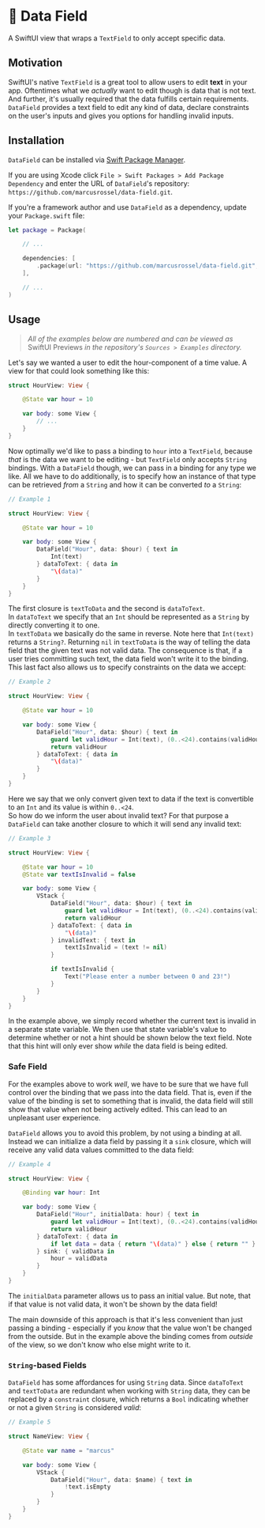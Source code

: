 # 🔏 Data Field

A SwiftUI view that wraps a `TextField` to only accept specific data.

## Motivation

SwiftUI's native `TextField` is a great tool to allow users to edit **text** in your app. Oftentimes
what we *actually* want to edit though is data that is not text. And further, it's usually required
that the data fulfills certain requirements.  
`DataField` provides a text field to edit any kind of data, declare constraints on the user's inputs
and gives you options for handling invalid inputs.

## Installation

`DataField` can be installed via [Swift Package Manager](https://swift.org/package-manager/).

If you are using Xcode click `File > Swift Packages > Add Package Dependency` and enter the URL of
`DataField`'s repository: `https://github.com/marcusrossel/data-field.git`.

If you're a framework author and use `DataField` as a dependency, update your `Package.swift` file:

```swift
let package = Package(

    // ...

    dependencies: [
        .package(url: "https://github.com/marcusrossel/data-field.git", from: "0.1.0")
    ],

    // ...
)
```

## Usage

> *All of the examples below are numbered and can be viewed as* SwiftUI Previews *in the
> repository's `Sources > Examples` directory.*

Let's say we wanted a user to edit the hour-component of a time value. A view for that could look
something like this:

```swift
struct HourView: View {

    @State var hour = 10

    var body: some View {
        // ...
    }
}
```

Now optimally we'd like to pass a binding to `hour` into a `TextField`, because *that* is the data
we want to be editing - but `TextField` only accepts `String` bindings. With a `DataField` though,
we can pass in a binding for any type we like. All we have to do additionally, is to specify how an
instance of that type can be retrieved *from* a `String` and how it can be converted *to* a
`String`:

```swift
// Example 1

struct HourView: View {

    @State var hour = 10

    var body: some View {
        DataField("Hour", data: $hour) { text in
            Int(text)
        } dataToText: { data in
            "\(data)"
        }
    }
}
```

The first closure is `textToData` and the second is `dataToText`.  
In `dataToText` we specify that an `Int` should be represented as a `String` by directly converting
it to one.  
In `textToData` we basically do the same in reverse. Note here that `Int(text)` returns a `String?`.
Returning `nil` in `textToData` is the way of telling the data field that the given text was not
valid data. The consequence is that, if a user tries committing such text, the data field won't
write it to the binding.  
This last fact also allows us to specify constraints on the data we accept:

```swift
// Example 2

struct HourView: View {

    @State var hour = 10

    var body: some View {
        DataField("Hour", data: $hour) { text in
            guard let validHour = Int(text), (0..<24).contains(validHour) else { return nil }
            return validHour
        } dataToText: { data in
            "\(data)"
        }
    }
}
```

Here we say that we only convert given text to data if the text is convertible to an `Int` and its
value is within `0..<24`.  
So how do we inform the user about invalid text? For that purpose a `DataField` can take another
closure to which it will send any invalid text:

```swift
// Example 3

struct HourView: View {

    @State var hour = 10
    @State var textIsInvalid = false

    var body: some View {
        VStack {
            DataField("Hour", data: $hour) { text in
                guard let validHour = Int(text), (0..<24).contains(validHour) else { return nil }
                return validHour
            } dataToText: { data in
                "\(data)"
            } invalidText: { text in
                textIsInvalid = (text != nil)
            }

            if textIsInvalid {
                Text("Please enter a number between 0 and 23!")
            }
        }
    }
}
```

In the example above, we simply record whether the current text is invalid in a separate state
variable. We then use that state variable's value to determine whether or not a hint should be
shown below the text field. Note that this hint will only ever show *while* the data field is being
edited.

### Safe Field

For the examples above to work *well*, we have to be sure that we have full control over the binding
that we pass into the data field. That is, even if the value of the binding is set to something that
is invalid, the data field will still show that value when not being actively edited. This can lead
to an unpleasant user experience.

`DataField` allows you to avoid this problem, by not using a binding at all. Instead we can
initialize a data field by passing it a `sink` closure, which will receive any valid data values
committed to the data field:

```swift
// Example 4

struct HourView: View {

    @Binding var hour: Int

    var body: some View {
        DataField("Hour", initialData: hour) { text in
            guard let validHour = Int(text), (0..<24).contains(validHour) else { return nil }
            return validHour
        } dataToText: { data in
            if let data = data { return "\(data)" } else { return "" }
        } sink: { validData in
            hour = validData
        }
    }
}
```

The `initialData` parameter allows us to pass an initial value. But note, that if that value is not
valid data, it won't be shown by the data field!

The main downside of this approach is that it's less convenient than just passing a binding -
especially if you *know* that the value won't be changed from the outside. But in the example above
the binding comes from *outside* of the view, so we don't know who else might write to it.

### `String`-based Fields

`DataField` has some affordances for using `String` data. Since `dataToText` and `textToData` are
redundant when working with `String` data, they can be replaced by a `constraint` closure, which
returns a `Bool` indicating whether or not a given `String` is considered *valid*:

```swift
// Example 5

struct NameView: View {

    @State var name = "marcus"

    var body: some View {
        VStack {
            DataField("Hour", data: $name) { text in
                !text.isEmpty
            }
        }
    }
}
```

